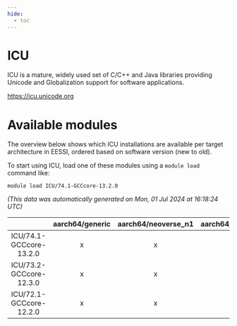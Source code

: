 ```yaml
---
hide:
  - toc
---
```


ICU
===


ICU is a mature, widely used set of C/C++ and Java libraries providing Unicode and Globalization support for software applications.

https://icu.unicode.org
# Available modules


The overview below shows which ICU installations are available per target architecture in EESSI, ordered based on software version (new to old).

To start using ICU, load one of these modules using a `module load` command like:

```shell
module load ICU/74.1-GCCcore-13.2.0
```

*(This data was automatically generated on Mon, 01 Jul 2024 at 16:18:24 UTC)*  

| |aarch64/generic|aarch64/neoverse_n1|aarch64/neoverse_v1|x86_64/generic|x86_64/amd/zen2|x86_64/amd/zen3|x86_64/intel/haswell|x86_64/intel/skylake_avx512|
| :---: | :---: | :---: | :---: | :---: | :---: | :---: | :---: | :---: |
|ICU/74.1-GCCcore-13.2.0|x|x|x|x|x|x|x|x|
|ICU/73.2-GCCcore-12.3.0|x|x|x|x|x|x|x|x|
|ICU/72.1-GCCcore-12.2.0|x|x|x|x|x|x|x|x|
